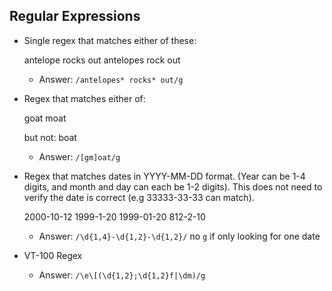 ## Regular Expressions

* Single regex that matches either of these:

    antelope rocks out
    antelopes rock out

   - Answer: ```/antelopes* rocks* out/g```

* Regex that matches either of:

    goat
    moat

    but not: boat
  
   - Answer: ```/[gm]oat/g```

* Regex that matches dates in YYYY-MM-DD format. 
(Year can be 1-4 digits, and month and day can each be 1-2 digits). 
This does not need to verify the date is correct (e.g 33333-33-33 can match).

    2000-10-12
    1999-1-20
    1999-01-20
    812-2-10

   - Answer: ```/\d{1,4}-\d{1,2}-\d{1,2}/``` no `g` if only looking for one date

 * VT-100 Regex   
   
    - Answer: ```/\e\[(\d{1,2};\d{1,2}f|\dm)/g```